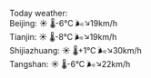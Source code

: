 Today weather:  
Beijing: ☀️   🌡️-6°C 🌬️↘19km/h  
Tianjin: ☀️   🌡️-8°C 🌬️↘19km/h  
Shijiazhuang: ☀️   🌡️+1°C 🌬️↘30km/h  
Tangshan: ☀️   🌡️-6°C 🌬️↘22km/h  
